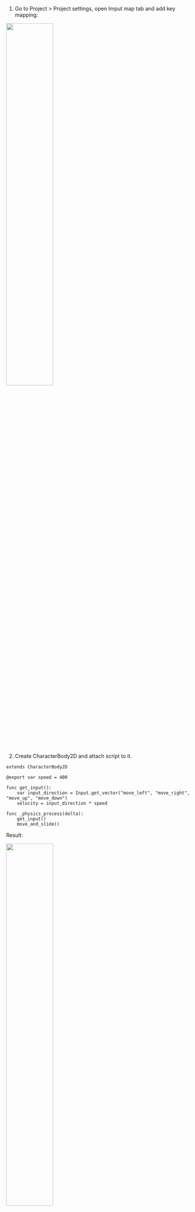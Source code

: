 1. Go to Project > Project settings, open Imput map tab and add key mapping:

<img src="https://github.com/miljon/Godot-Tutorials/assets/8971419/c03e4748-b8ec-4257-9008-664c78db1bf5" width="50%" height="50%">


2. Create CharacterBody2D and attach script to it. 


```GDScript
extends CharacterBody2D

@export var speed = 400

func get_input():
	var input_direction = Input.get_vector("move_left", "move_right", "move_up", "move_down")
	velocity = input_direction * speed
	
func _physics_process(delta):
	get_input()
	move_and_slide()
```

Result:

<img src="https://github.com/miljon/Godot-Tutorials/assets/8971419/520d4dc0-735c-41c0-abfa-ed4f72586f77" width="50%" height="50%">



---
Issues:
1. Make sure to add camera nad sprite under your CharacterBody2D

<img src="https://github.com/miljon/Godot-Tutorials/assets/8971419/9b3cceb0-f964-4c42-9ec3-12fc1eed37ed" width="30%" height="30%">
